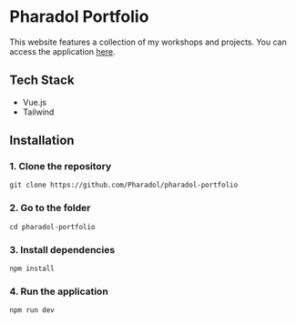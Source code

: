 # Pharadol Portfolio
This website features a collection of my workshops and projects. You can access the application [here](https://pharadol-portfolio.vercel.app/).



## Tech Stack
 - Vue.js
 - Tailwind



## Installation
### 1. Clone the repository
    git clone https://github.com/Pharadol/pharadol-portfolio
### 2. Go to the folder
    cd pharadol-portfolio
### 3. Install dependencies
    npm install
### 4. Run the application
    npm run dev
